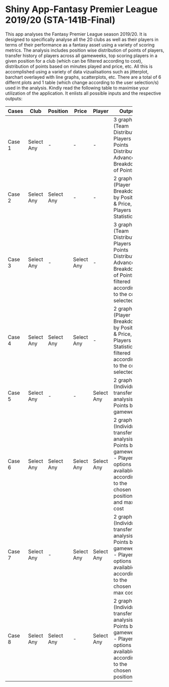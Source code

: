 # Shiny App-Fantasy Premier League 2019/20 (STA-141B-Final)

This app analyses the Fantasy Premier League season 2019/20. It is designed to specifically analyse all the 20 clubs as well as their players in terms of their performance as a fantasy asset using a variety of scoring metrics. The analysis includes position wise distribution of points of players, transfer history of players across all gameweeks, top scoring players in a given position for a club (which can be filtered according to cost), distribution of points based on minutes played and price, etc. All this is accomplished using a variety of data vizualisations such as jitterplot, barchart overlayed with line graphs, scatterplots, etc. There are a total of 6 differnt plots and 1 table (which change according to the user selection/s) used in the analysis. Kindly read the following table to maximise your utilization of the application. It enlists all possible inputs and the respective outputs:

<table style="width: 80%;>
  <col width="10%">
  <col width="10%">
  <col width="10%">
  <col width="10%">
  <col width="10%">
  <col width="20%">
    <thead>
        <th>Cases</th>
        <th>Club </th>
        <th>Position</th>
        <th>Price </th>
        <th>Player</th>
        <th>Output</th>
    </thead>
    <tbody>
        <tr>
            <td>Case 1  </td>
            <td>Select Any</td>
            <td>     -    </td>
            <td>     -    </td>
            <td>     -    </td>
            <td>3 graphs (Team Distribution, Players Points Distribution, Advanced Breakdown of Points)</td>
        </tr>
        <tr>
            <td>Case 2</td>
            <td>Select Any</td>
            <td>Select Any</td>
            <td>     -</td>
            <td>     -</td>
            <td>2 graphs (Player Breakdown by Position & Price, Players Statistics)</td>
        </tr>
        <tr>
            <td>Case 3</td>
            <td>Select Any</td>
            <td>     -</td>
            <td>Select Any</td>
            <td>     -</td>
            <td>3 graphs (Team Distribution, Players Points Distribution, Advanced Breakdown of Points)- filtered according to the cost selected</td>
        </tr>
        <tr>
            <td>Case 4</td>
            <td>Select Any</td>
            <td>Select Any</td>
            <td>Select Any</td>
            <td>     -</td>
            <td>2 graphs (Player Breakdown by Position & Price, Players Statistics) - filtered according to the cost selected</td>
        </tr>
        <tr>
            <td>Case 5</td>
            <td>Select Any</td>
            <td>     -</td>
            <td>     -</td>
            <td>Select Any</td>
            <td>2 graphs (Individual transfer analysis, Points by gameweek)</td>
        </tr>
        <tr>
            <td>Case 6</td>
            <td>Select Any</td>
            <td>Select Any</td>
            <td>Select Any</td>
            <td>Select Any</td>
            <td>2 graphs (Individual transfer analysis, Points by gameweek) - Player options available according to the chosen position and max cost</td>
        </tr>
        <tr>
            <td>Case 7</td>
            <td>Select Any</td>
            <td>     -</td>
            <td>Select Any</td>
            <td>Select Any</td>
            <td>2 graphs (Individual transfer analysis, Points by gameweek) - Player options available according to the chosen max cost </td>
        </tr>
        <tr>
            <td>Case 8</td>
            <td>Select Any</td>
            <td>Select Any</td>
            <td>     -</td>
            <td>Select Any</td>
            <td>2 graphs (Individual transfer analysis, Points by gameweek) - Player options available according to the chosen position</td>
        </tr>
    </tbody>
  </table>
